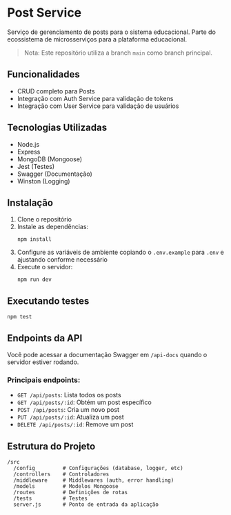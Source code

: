# Post Service

Serviço de gerenciamento de posts para o sistema educacional. Parte do ecossistema de microsserviços para a plataforma educacional.

> Nota: Este repositório utiliza a branch `main` como branch principal.

## Funcionalidades

- CRUD completo para Posts
- Integração com Auth Service para validação de tokens
- Integração com User Service para validação de usuários

## Tecnologias Utilizadas

- Node.js
- Express
- MongoDB (Mongoose)
- Jest (Testes)
- Swagger (Documentação)
- Winston (Logging)

## Instalação

1. Clone o repositório
2. Instale as dependências:
   ```
   npm install
   ```
3. Configure as variáveis de ambiente copiando o `.env.example` para `.env` e ajustando conforme necessário
4. Execute o servidor:
   ```
   npm run dev
   ```

## Executando testes

```
npm test
```

## Endpoints da API

Você pode acessar a documentação Swagger em `/api-docs` quando o servidor estiver rodando.

### Principais endpoints:

- `GET /api/posts`: Lista todos os posts
- `GET /api/posts/:id`: Obtém um post específico
- `POST /api/posts`: Cria um novo post
- `PUT /api/posts/:id`: Atualiza um post
- `DELETE /api/posts/:id`: Remove um post

## Estrutura do Projeto

```
/src
  /config         # Configurações (database, logger, etc)
  /controllers    # Controladores
  /middleware     # Middlewares (auth, error handling)
  /models         # Modelos Mongoose
  /routes         # Definições de rotas
  /tests          # Testes
  server.js       # Ponto de entrada da aplicação
``` 